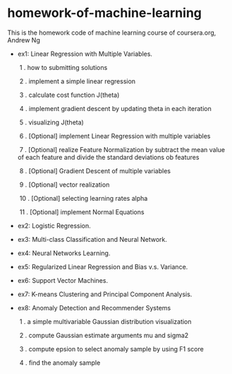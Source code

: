 # homework-of-machine-learning
This is the homework code of machine learning course of coursera.org, Andrew Ng

- ex1: Linear Regression with Multiple Variables.

  ​	1 . how to submitting solutions

  ​	2 . implement a simple linear regression

  ​	3 . calculate cost function J(theta)

  ​	4 . implement gradient descent by updating theta in each iteration

  ​	5 . visualizing J(theta)

  ​	6 . [Optional] implement Linear Regression with multiple variables

  ​	7 . [Optional] realize Feature Normalization by subtract the mean value of each feature and divide the standard deviations ob features

  ​	8 . [Optional] Gradient Descent of multiple variables

  ​	9 . [Optional] vector realization

  ​	10 . [Optional] selecting learning rates alpha

  ​	11 . [Optional] implement Normal Equations

- ex2: Logistic Regression.

- ex3: Multi-class Classification and Neural Network.

- ex4: Neural Networks Learning.

- ex5: Regularized Linear Regression and Bias v.s. Variance.

- ex6: Support Vector Machines.

- ex7: K-means Clustering and Principal Component Analysis.

- ex8: Anomaly Detection and Recommender Systems

  ​	1 . a simple multivariable Gaussian distribution visualization

  ​	2 . compute Gaussian estimate arguments mu and sigma2

  ​	3 . compute epsion to select anomaly sample by using F1 score

  ​	4 . find the anomaly sample

  ​

  ​
